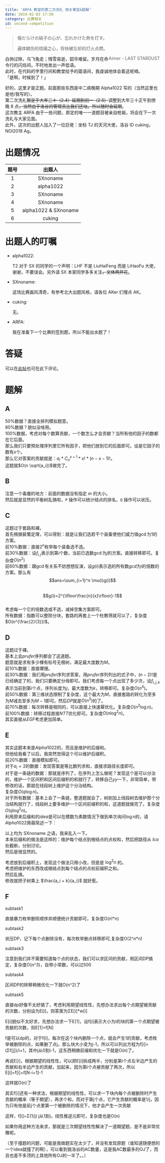 ```yaml
---
title: 'ARFA 教堂的第二次洗礼 相关事宜&题解'
date: 2019-02-03 17:50
category: 比赛相关
id: second-competition
---
```

<style>
.lyric:hover, .lyric-from:hover {
  text-shadow: 0 0 1px #fff, 0 0 5px #fff, 0 0 3px #000;
  opacity: 0.5;
  transition: all 0.3s ease;
}
.lyric, .lyric-from {
    transition: all 0.3s ease;
}
</style>

<blockquote class="blockquote-center">
<p class="lyric">傷だらけの硝子の心が、忘れかけた熱を灯す。</p>
<p class="lyric">遍体鳞伤的琉璃之心，将快被忘却的灯火点燃。</p>
<span class="lyric-from" style="float: right; ">Aimer - LAST STARDUST</span>
</blockquote>

白驹过隙，乌飞兔走；残雪易逝，韶华难留。岁月在命令行的闪烁间，不时地发出一声低语。  
此时，在代码的字里行间和教堂给予的箴语间，我虔诚地体会着这呢喃。  
「是啊，时候到了！」
<!--more-->

好的，这里才是正题。前面那些东西是中二病晚期 Alpha1022 写的（当然这里也是他/我写的）。  
第二次洗礼~~暂定于大年三十（2.4）延期到初一（2.5）~~调整到大年三十正午到傍晚 8 点~~，当然由于洛谷的管理员比我们还咕，所以随时会延期~~。  
这次教主 ARFA 由于一些问题，原定的唯一一道题目被亲自枪毙，将会在下一次洗礼与大家见面。  
此外，这次的出题人加入了一位巨佬：坐标 TJ 的天河大佬，洛谷 ID cuking，NOI2018 Ag。

# 出题情况

|题号|出题人|
|:-:|:-:|
|1|SXnoname|
|2|alpha1022|
|3|SXnoname|
|4|SXnoname|
|5|alpha1022 & SXnoname|
|6|cuking|

# 出题人的叮嘱

- alpha1022:

  T2 对于 SX 的同学的一个声明：LHF 不是 LiuHaiFeng 而是 LiHaoFu 大佬，谢谢，不要误会。另外请 SX 本家同学多多关注~~，文体两开花~~。

- SXnoname:

  这场比赛画风清奇，有参考北大出题风格，请各位 AKer 们慢点 AK。

- cuking:

  无。

- ARFA:

  我在准备下一个比赛的签到题，所以不能出水题了！

# 答疑

可以在[此帖](https://www.luogu.org/discuss/show?postid=98312)也可在此下评论。

# 题解

## A
$50\%$数据？直接全排列模拟题意。  
$80 \%$数据？貌似没啥用。  
$100 \%$数据，考虑对每个数算贡献，一个数怎么才会贡献？当所有他的因子的数都在它后面。  
那么我们只要预处理序列里它所有因子，把他们放到它的后面即可。设是它因子的数有$x$个。  
那么它对答案的贡献就是：$a_i*C^{x+1}_n*x!*(n-x-1)!$。  
这题就$O(n \sqrt{a_i})$做完了。

## B
注意一个毒瘤的地方：前面的数据没有指定 $m$ 的大小。  
然后就是显然的平衡树乱搞啦，`P` 操作可以统计结点的排名，`Q` 操作可以状压。

## C
这题过于套路和裸。  
首先根据裴蜀定理，可以得到：就是让我们选若干个装备使他们威力值$\gcd$为$1$的方案。  
前$10 \%$数据：直接$2^n$枚举每个装备选不选。  
前$30 \%$数据：设$f_{i,j}$表示到第$i$个数，当前已选数$\gcd$为$j$的方案。直接转移即可。复杂度$O(n^2)$  
前$60 \%$数据：跟$\gcd$有关系不妨想想反演，设$g(i)$表示选的所有数$gcd$为$i$的倍数的方案。那么有  
$$ans=\sum_{i=1}^n \mu(i)g(i)$$  
$$g(i)=2^{\lfloor\frac{n}{x}\rfloor}-1$$  
考虑每一个它的倍数选或不选，减掉空集方案即可。  
所有数据：指数可以整除分块，套路的再套上一个杜教筛就可以了，复杂度$O(n^{\frac{2}{3}})$。

## D
这题过于裸。  
基本上会$prufer$序列都会了这道题。  
题意就是求有多少棵有标号无根树，满足最大度数为$M$。  
前$10 \%$数据：直接爆搜。  
前$30 \%$数据：我们用$prufer$序列求答案，用$prufer$序列列出的式子中，$(n-2)!$是已经确定了的，我们只要确定分母即可。我们考虑每一个点出现了多少次，设$f_{i,j,k}$表示当前到第$i$个点，序列长度为$j$，最大度数为$k$，转移即可。复杂度$O(n^4)$。  
前$50 \%$数据：第三维状态限制了复杂度，这个最大为$M$，直接套路的转化为至多为$M$减去至多为$M-1$即可。然后$DP$就是$O(n^3)$的了。  
前$70 \%$数据：每次转移是相同的，可以直接上快速幂优化。复杂度$O(n^2 \log n)$。  
前$100 \%$数据：转移过程直接$NTT$优化即可。复杂度$O(n \log^2 n)$。  
其实直接从$EGF$考虑更加简单。

## E
其实这题本来是$Alpha1022$的，而且是维护的后缀和。  
但他给我看了以后，我突然觉得这个可以维护后缀积。  
前$20 \%$数据：直接模拟即可。  
对于$a_i=2$的数据：发现答案是等比数列求和，直接求路径长度即可。  
对于是一条链的数据：那就是序列了，在序列上怎么做呢？发现这个是可以分治的，维护一个区间积和区间后缀积的和就行了，转移自己$yy$一下，非常简单，带修改的话，那就在线段树上维护这个分治结构。  
复杂度$O(q \log n)$。  
对于所有数据：基本上会了一条链，整道题就会了，树剖加上线段树去维护那个分治结构就行了，线段树上要多维护一个区间前缀积的和，这道题就做完了。复杂度$O(q \log^2 n)$。  
利用原来后缀和的$idea$是可以在模数为素数情况下做到单次询问$\log n$的，请$Alpha1022$蒟蒻简述一下：

以上均为 SXnoname 之语，我来乱入一下。  
本来后缀和的做法是这样的：维护每个结点到根结点的点权和，然后把路径从 $lca$ 处截断，分别讨论。  
然后是很显然的。

考虑放到后缀积上，发现这个做法只用小改，但是是 $\log^2 n$ 的。  
考虑把维护的东西改成根结点到每个结点的点权前缀积之和。  
然后乱搞。  
修改就把子树乘上 $\frac{a_i + k}{a_i}$ 就好惹。

## F

subtask1

直接暴力枚举删除顺序并顺便统计贡献即可，复杂度O(n!*n)

subtask2

状压DP，记下每个点删除没有，每次枚举删点转移即可,复杂度O(2^n*n)

subtask3

注意到我们并不需要知道每个点的状态，我们可以求区间的贡献，用区间DP搞定，复杂度O(n^3)，自带小常数，可以过500

subtask4

区间DP的转移稍微优化一下就O(n^2)了

subtask5

直接dp好像不太好搞了，考虑利用期望线性性，先想办法求出每个点期望被贡献的次数，分别设为E[i]，则答案为ΣE[i]*w[i]

E[i]貌似不太好求，先想办法求一下E[1]，设f[i]表示大小为i的块的第一个点期望被贡献的次数，则E[1]=f[N]

f是可以dp的，对于f[i]，每次在这个块内删除一个点，就会产生1的贡献，考虑枚举被删除的点，如果删了点j，那么块大小变为j-1，所以可以列出方程为f[i]=(Σf[j])/i+1，其中j从0到i-1，这东西稍微前缀和优化一下就是O(n)了。

再说E[i]，根据期望的线性性，可以把E[i]拆成两半，分别是第i个点左半边产生的贡献和右半边产生的贡献，加起来，因为第i个点被贡献了两次，所以E[i]=f[i]+f[N-i+1]-1

这样就O(n)了

其实f[i]还有一种求法，根据期望的线性性，可以求一下块内每个点被删除时产生贡献的概率（等于期望），再求个和，而对于第j个点，它产生贡献的概率是1/j，因为只有他是前j个点里第一个被删除的情况下，他才会产生一次贡献

这样，f[i]=Σ(1/j) j从1到i。线性推逆元即可，复杂度也是O(n)

如果你用这种方法来求，那就是三次期望线性性解决了一道期望题，是不是非常优雅呢。

（至于撞题的问题，可能是我做题实在太少了，并没有发现原题（谁知道随便想的一个idea就撞了的啊），可以看到我洛谷的AC数量，这是我AC数最多的OJ了，而且也差不多顶的上其他所有OJ的一半了。。）
